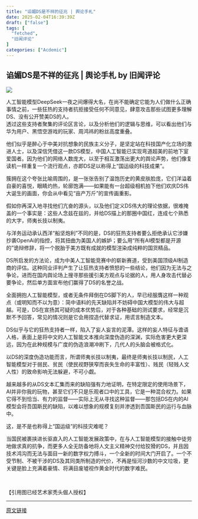 ```yaml
---
title: "谄媚DS是不祥的征兆 | 舆论手札"
date: 2025-02-04T16:39:39Z
draft: ["false"]
tags: [
  "fetched",
  "旧闻评论"
]
categories: ["Acdemic"]
---
```

谄媚DS是不祥的征兆 | 舆论手札 by 旧闻评论
------
<div><section><mp-common-clmusic data-pluginname="insertaudio" type="1" music_name="堕落" albumurl="http://wx.y.gtimg.cn/music/photo_new/T002R500x500M0000002oEts1trJQd_4.jpg" singer="王菲" duration="222000" username="" music_source="1" is_vip="0" listenid="78221626609332032" count="0" avatar=""></mp-common-clmusic></section><p><img data-galleryid="" data-imgfileid="504529214" data-ratio="1.5148148148148148" data-s="300,640" data-src="https://mmbiz.qpic.cn/mmbiz_jpg/PqhR4gaaOVheQR388khfTGicx5yyVsoRiav0icVZOXkx4usA4wo0Gxe94zLPfmaPMicQgiagF6ichCIHlaJGhbrQCHkQ/640?wx_fmt=jpeg&amp;from=appmsg" data-type="jpeg" data-w="1080" src="https://mmbiz.qpic.cn/mmbiz_jpg/PqhR4gaaOVheQR388khfTGicx5yyVsoRiav0icVZOXkx4usA4wo0Gxe94zLPfmaPMicQgiagF6ichCIHlaJGhbrQCHkQ/640?wx_fmt=jpeg&amp;from=appmsg"></p><section><span>人工智能模型DeepSeek一夜之间爆得大名，在尚不能确定它能为人们做什么正确事情之前，一些狂热的支持者抗拒接受任何不同意见，肆意攻击那些试图更多理解DS、没有公开赞美DS的人。<br></span></section><section><span>透过这些支持者聚集的评论区言论，以及分析他们的逻辑与思维，可以看出他们与华为用户、黑悟空游戏的玩家、周鸿祎的粉丝高度重叠。<p></p></span></section><section><span>他们似乎是醉心于中美对抗想象的民族主义分子，是坚定站在科技国产化立场的激进人士，以及深信凭借这一款DS模型，中国人工智能已实现弯道超美的前地下室爱国者。因为他们的网络人数庞大，以至于相互激荡出更大的舆论声势，他们像复读机一样重复一个流行观点，亦即DS足以称得上“国运级的科技成果”。<p></p></span></section><section><span>簇拥在这个夸张比喻周围的，是一张张告别了温饱历史的黄皮肤脸庞，它们洋溢着自豪的喜悦，眼睛灼热，轮廓饱满——如果能有一台超级相机拍下他们欢庆DS伟大诞生的画面，你会从中看见“亩产万斤”的宣传画重影。<p></p></span></section><section><span>假如你再深入地寻找他们亢奋的源头，以及他们定义DS伟大的理论依据，很难掩盖的一个事实是：这些人念兹在兹的，并给DS描上的那圈中国红，连成七个熟悉的大字，师夷长技以制夷。<p></p></span></section><section><span>与洋务运动承认西洋“船坚炮利”不同的是，DS的狂热支持者要么拒绝承认它涉嫌抄袭OpenAi的指控，将其扭曲为美国人的嫉妒；要么用“所有AI模型都是开源的”诡辩修辞，将一个脱胎于美方既有成就的模型渲染成纯粹的国货精品。<p></p></span></section><section><span>DS所启发的方法论，成为中美人工智能竞赛中的崭新赛道，受到美国顶级AI制造商的评估。这种同业评判产生了让狂热支持者愤怒的一些结论，他们因为无法与之争论，进而在国内舆论场上搜寻那些援引美方观点与论据的人，用人身攻击代替必要争论，然后单方面宣布他们赢得了DS的名誉之战。<p></p></span></section><section><span>全面拥抱人工智能模型，或者无条件拜倒在DS脚下的人，早已经服膺这样一种观点（或明知而不以为意）：简中语料的先天缺陷并不妨碍中国大模型的伟大与超越。可是，DS在宣扬其可疑的成本优势后，对于各种基础的测试要求，经常是沉默不予回答，常见的情况则是它会用捏造代替求证，用谎言制造文本。<p></p></span></section><section><span>DS似乎与它的狂热支持者一样，陷入了妄人妄言的泥潭。这样的妄人特征与谵语人格，表面上是将中文的人工智能文本推向深度伪造的深渊，实际危害更大更深远，因为在此种规模与广度的伪造浪潮冲刷下，几代人的头脑会被格式化。<p></p></span></section><section><span>以DS的深度伪造功能而言，所谓师夷长技以制夷，最终是师夷长技以制民，人工智能模型对于弱民、贫民（使民视野狭窄而丧失生命的丰富性）、贱民（轻贱人文人性）的致命影响无法躲避，不可小觑。<p></p></span></section><section><span>越来越多的从DS文本汇集而来的缺陷强有力地证明，在特定限定的使用场景下，AI并非你我的玩物，甚至它们不只是乐观者口中的工具，它是一种混合权力。如果它得不到恰当、有力的监督——实际上无从寻找这种监督——那包括DS在内的AI模型会将吾国斯民的缺陷，以难以想象的规模复刻并渗透到吾国斯民的运行与血脉中。<p></p></span></section><section><span>这，是不是也称得上“国运级”的科技灾难呢？<p></p></span></section><section><span>当国民被裹挟进长驱直入的人工智能发展政策中，在与人工智能模型的接触中徒劳地做求真的抗争，而更多人全无防备地将人文主义精神交付给狡猾的DS，并且因技术鸿沟而无法与面目一新的数字权力搏斗，一个全新的时间大门开启了。一个不受节制、不被干涉的DS及其同类所制造的代价，不再是恒河沙数的中文垃圾，更关键是脸上充满着豪情、将满目废墟视作黄金时代的数字难民。<p></p></span></section><p><br></p><p><span>【引用图已经艺术家秃头倔人授权】</span><span>‍‍‍‍‍‍‍‍‍‍‍‍‍‍‍‍‍‍‍</span></p><p><mp-style-type data-value="3"></mp-style-type></p></div>  
<hr>
<a href="https://mp.weixin.qq.com/s/3G6gNEViZKrKQObPbsdASQ",target="_blank" rel="noopener noreferrer">原文链接</a>
